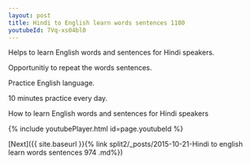 ```yaml
---
layout: post
title: Hindi to English learn words sentences 1180 
youtubeId: 7Vq-xs04bl0
---
```

 
 
Helps to learn English words and sentences for Hindi speakers.

Opportunitiy to repeat the words sentences. 

Practice English language. 
 
10 minutes practice every day. 
 
How to learn English words and sentences for Hindi speakers 
 
{% include youtubePlayer.html id=page.youtubeId %}
 
 
[Next]({{ site.baseurl }}{% link  split2/_posts/2015-10-21-Hindi to english learn words sentences 974 .md%})
 
